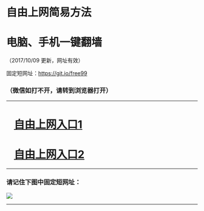 ﻿# 自由上网简易方法

# 电脑、手机一键翻墙

（2017/10/09 更新，网址有效）

固定短网址：https://git.io/free99

### （微信如打不开，请转到浏览器打开）


***





# &nbsp;&nbsp; <a href="http://ft829123435.fwq-tz-1001.info/fwqtz01.html?t=10090014034 " target="_blank">自由上网入口1</a>
# &nbsp;&nbsp; <a href="http://ft1480215620.fwq-tz-1002.info/fwqtz02.html?t=100900127072 " target="_blank">自由上网入口2</a>
***

### 请记住下图中固定短网址：

<img src="https://s3-us-west-2.amazonaws.com/fwq-1001/yjfq-20170905okok.png" /> 


***

